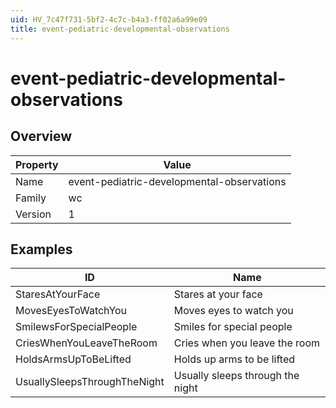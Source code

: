 ```yaml
---
uid: HV_7c47f731-5bf2-4c7c-b4a3-ff02a6a99e09
title: event-pediatric-developmental-observations
---
```


# event-pediatric-developmental-observations

## Overview

Property|Value
---|--- 
Name|event-pediatric-developmental-observations 
Family|wc 
Version|1

## Examples

ID|Name
---|--- 
StaresAtYourFace|Stares at your face 
MovesEyesToWatchYou|Moves eyes to watch you 
SmilewsForSpecialPeople|Smiles for special people 
CriesWhenYouLeaveTheRoom|Cries when you leave the room 
HoldsArmsUpToBeLifted|Holds up arms to be lifted 
UsuallySleepsThroughTheNight|Usually sleeps through the night